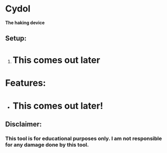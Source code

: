 # Cydol 
**The haking device**
## **Setup:**
1. # This comes out later

# **Features:**
 - # This comes out later!
## **Disclaimer:**
### **This tool is for educational purposes only. I am not responsible for any damage done by this tool.**
